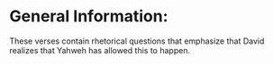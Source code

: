 # General Information:

These verses contain rhetorical questions that emphasize that David realizes that Yahweh has allowed this to happen.